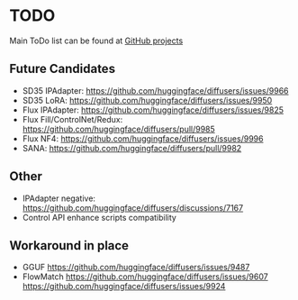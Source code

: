 # TODO

Main ToDo list can be found at [GitHub projects](https://github.com/users/vladmandic/projects)

## Future Candidates

- SD35 IPAdapter: <https://github.com/huggingface/diffusers/issues/9966>
- SD35 LoRA: <https://github.com/huggingface/diffusers/issues/9950>
- Flux IPAdapter: <https://github.com/huggingface/diffusers/issues/9825>
- Flux Fill/ControlNet/Redux: <https://github.com/huggingface/diffusers/pull/9985>
- Flux NF4: <https://github.com/huggingface/diffusers/issues/9996>
- SANA: <https://github.com/huggingface/diffusers/pull/9982>

## Other

- IPAdapter negative: <https://github.com/huggingface/diffusers/discussions/7167>
- Control API enhance scripts compatibility

## Workaround in place

- GGUF <https://github.com/huggingface/diffusers/issues/9487>
- FlowMatch <https://github.com/huggingface/diffusers/issues/9607> <https://github.com/huggingface/diffusers/issues/9924>
